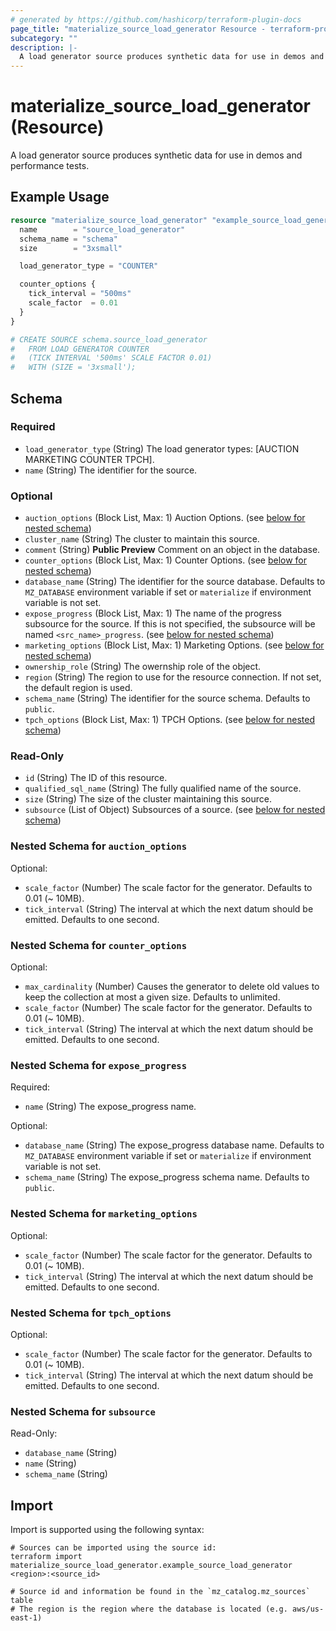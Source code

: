 ```yaml
---
# generated by https://github.com/hashicorp/terraform-plugin-docs
page_title: "materialize_source_load_generator Resource - terraform-provider-materialize"
subcategory: ""
description: |-
  A load generator source produces synthetic data for use in demos and performance tests.
---
```


# materialize_source_load_generator (Resource)

A load generator source produces synthetic data for use in demos and performance tests.

## Example Usage

```terraform
resource "materialize_source_load_generator" "example_source_load_generator" {
  name        = "source_load_generator"
  schema_name = "schema"
  size        = "3xsmall"

  load_generator_type = "COUNTER"

  counter_options {
    tick_interval = "500ms"
    scale_factor  = 0.01
  }
}

# CREATE SOURCE schema.source_load_generator
#   FROM LOAD GENERATOR COUNTER
#   (TICK INTERVAL '500ms' SCALE FACTOR 0.01)
#   WITH (SIZE = '3xsmall');
```

<!-- schema generated by tfplugindocs -->
## Schema

### Required

- `load_generator_type` (String) The load generator types: [AUCTION MARKETING COUNTER TPCH].
- `name` (String) The identifier for the source.

### Optional

- `auction_options` (Block List, Max: 1) Auction Options. (see [below for nested schema](#nestedblock--auction_options))
- `cluster_name` (String) The cluster to maintain this source.
- `comment` (String) **Public Preview** Comment on an object in the database.
- `counter_options` (Block List, Max: 1) Counter Options. (see [below for nested schema](#nestedblock--counter_options))
- `database_name` (String) The identifier for the source database. Defaults to `MZ_DATABASE` environment variable if set or `materialize` if environment variable is not set.
- `expose_progress` (Block List, Max: 1) The name of the progress subsource for the source. If this is not specified, the subsource will be named `<src_name>_progress`. (see [below for nested schema](#nestedblock--expose_progress))
- `marketing_options` (Block List, Max: 1) Marketing Options. (see [below for nested schema](#nestedblock--marketing_options))
- `ownership_role` (String) The owernship role of the object.
- `region` (String) The region to use for the resource connection. If not set, the default region is used.
- `schema_name` (String) The identifier for the source schema. Defaults to `public`.
- `tpch_options` (Block List, Max: 1) TPCH Options. (see [below for nested schema](#nestedblock--tpch_options))

### Read-Only

- `id` (String) The ID of this resource.
- `qualified_sql_name` (String) The fully qualified name of the source.
- `size` (String) The size of the cluster maintaining this source.
- `subsource` (List of Object) Subsources of a source. (see [below for nested schema](#nestedatt--subsource))

<a id="nestedblock--auction_options"></a>
### Nested Schema for `auction_options`

Optional:

- `scale_factor` (Number) The scale factor for the generator. Defaults to 0.01 (~ 10MB).
- `tick_interval` (String) The interval at which the next datum should be emitted. Defaults to one second.


<a id="nestedblock--counter_options"></a>
### Nested Schema for `counter_options`

Optional:

- `max_cardinality` (Number) Causes the generator to delete old values to keep the collection at most a given size. Defaults to unlimited.
- `scale_factor` (Number) The scale factor for the generator. Defaults to 0.01 (~ 10MB).
- `tick_interval` (String) The interval at which the next datum should be emitted. Defaults to one second.


<a id="nestedblock--expose_progress"></a>
### Nested Schema for `expose_progress`

Required:

- `name` (String) The expose_progress name.

Optional:

- `database_name` (String) The expose_progress database name. Defaults to `MZ_DATABASE` environment variable if set or `materialize` if environment variable is not set.
- `schema_name` (String) The expose_progress schema name. Defaults to `public`.


<a id="nestedblock--marketing_options"></a>
### Nested Schema for `marketing_options`

Optional:

- `scale_factor` (Number) The scale factor for the generator. Defaults to 0.01 (~ 10MB).
- `tick_interval` (String) The interval at which the next datum should be emitted. Defaults to one second.


<a id="nestedblock--tpch_options"></a>
### Nested Schema for `tpch_options`

Optional:

- `scale_factor` (Number) The scale factor for the generator. Defaults to 0.01 (~ 10MB).
- `tick_interval` (String) The interval at which the next datum should be emitted. Defaults to one second.


<a id="nestedatt--subsource"></a>
### Nested Schema for `subsource`

Read-Only:

- `database_name` (String)
- `name` (String)
- `schema_name` (String)

## Import

Import is supported using the following syntax:

```shell
# Sources can be imported using the source id:
terraform import materialize_source_load_generator.example_source_load_generator <region>:<source_id>

# Source id and information be found in the `mz_catalog.mz_sources` table
# The region is the region where the database is located (e.g. aws/us-east-1)
```
